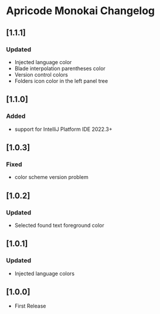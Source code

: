 <!-- Keep a Changelog guide -> https://keepachangelog.com -->

# Apricode Monokai Changelog

## [1.1.1]

### Updated
- Injected language color
- Blade interpolation parentheses color
- Version control colors
- Folders icon color in the left panel tree

## [1.1.0]

### Added
- support for IntelliJ Platform IDE 2022.3+

## [1.0.3]

### Fixed
- color scheme version problem

## [1.0.2]

### Updated
- Selected found text foreground color

## [1.0.1]

### Updated
- Injected language colors

## [1.0.0]
- First Release
